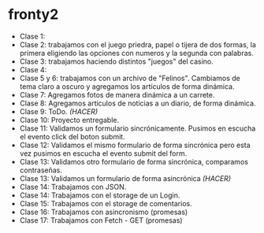 # fronty2
- Clase 1:
- Clase 2: trabajamos con el juego priedra, papel o tijera de dos formas, la primera eligiendo las opciones con numeros y la segunda con palabras.
- Clase 3: trabajamos haciendo distintos "juegos" del casino.
- Clase 4:
- Clase 5 y 6: trabajamos con un archivo de "Felinos". Cambiamos de tema claro a oscuro y agregamos los artículos de forma dinámica. 
- Clase 7: Agregamos fotos de manera dinámica a un carrete.
- Clase 8: Agregamos articulos de noticias a un diario, de forma dinámica.
- Clase 9: ToDo. *(HACER)*
- Clase 10: Proyecto entregable.
- Clase 11: Validamos un formulario sincrónicamente. Pusimos en escucha el evento click del boton submit.
- Clase 12: Validamos el mismo formulario de forma sincrónica pero esta vez pusimos en escucha el evento submit del form.
- Clase 13: Validamos otro formulario de forma sincrónica, comparamos contraseñas.
- Clase 13: Validamos un formulario de forma asincrónica *(HACER)*
- Clase 14: Trabajamos con JSON.
- Clase 14: Trabajamos con el storage de un Login. 
- Clase 15: Trabajamos con el storage de comentarios.
- Clase 16: Trabajamos con asincronismo (promesas)
- Clase 17: Trabajamos con Fetch - GET (promesas)
